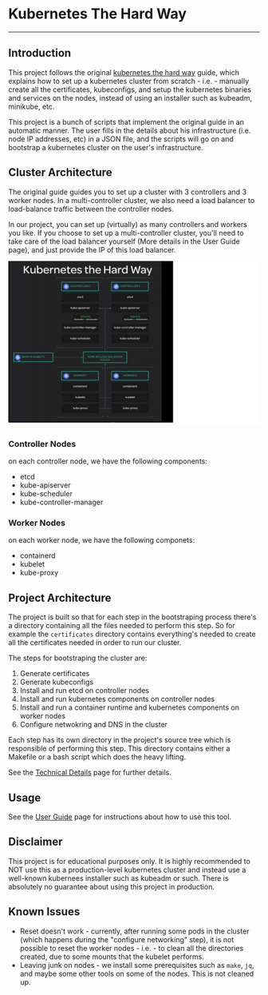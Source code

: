 
# Kubernetes The Hard Way
---

## Introduction

This project follows the original [kubernetes the hard way](https://github.com/kelseyhightower/kubernetes-the-hard-way) guide, which explains
how to set up a kubernetes cluster from scratch - i.e. - manually create all the certificates,
kubeconfigs, and setup the kubernetes binaries and services on the nodes, instead of using an
installer such as kubeadm, minikube, etc.

This project is a bunch of scripts that implement the original guide in an automatic manner. The user
fills in the details about his infrastructure (i.e. node IP addresses, etc) in a JSON file,
and the scripts will go on and bootstrap a kubernetes cluster on the user's infrastructure.

## Cluster Architecture
The original guide guides you to set up a cluster with 3 controllers and 3 worker nodes.
In a multi-controller cluster, we also need a load balancer to load-balance traffic between
the controller nodes.

In our project, you can set up (virtually) as many controllers and workers you like.
If you choose to set up a multi-controller cluster, you'll need to take care of the 
load balancer yourself (More details in the User Guide page), and just provide the IP of this load balancer.

<img src=".attachments/kthw.png" width="800">

### Controller Nodes
on each controller node, we have the following components:
* etcd
* kube-apiserver
* kube-scheduler
* kube-controller-manager

### Worker Nodes
on each worker node, we have the following componets:
* containerd
* kubelet
* kube-proxy

## Project Architecture

The project is built so that for each step in the bootstraping
process there's a directory containing all the files needed to perform this step.
So for example the `certificates` directory contains everything's needed to create
all the certificates needed in order to run our cluster.

The steps for bootstraping the cluster are:
1. Generate certificates
2. Generate kubeconfigs
3. Install and run etcd on controller nodes
4. Install and run kubernetes components on controller nodes
5. Install and run a container runtime and kubernetes components on worker nodes
6. Configure netwokring and DNS in the cluster

Each step has its own directory in the project's source tree which is responsible of performing
this step. This directory contains either a Makefile or a bash script which does the heavy lifting.

See the [Technical Details](docs/TECHNICAL.md) page for further details.

## Usage

See the [User Guide](docs/USERGUIDE.md) page for instructions about how to use this tool.


## Disclaimer
This project is for educational purposes only. It is highly recommended to NOT use this as a production-level
kubernetes cluster and instead use a well-known kubernees installer such as kubeadm or such. 
There is absolutely no guarantee about using this project in production.

## Known Issues

* Reset doesn't work - currently, after running some pods in the cluster (which happens during the "configure networking" step),
  it is not possible to reset the worker nodes - i.e. - to clean all the directories created, due to some mounts that the kubelet performs.
* Leaving junk on nodes - we install some prerequisites such as `make`, `jq`, and maybe some other tools on some of the nodes. This is not cleaned up.
